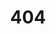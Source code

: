 ---
title: '404'
editUrl: false
tableOfContents: false
hero:
  title: '404'
  tagline: Page not found. Check the URL or try using the search bar.
---